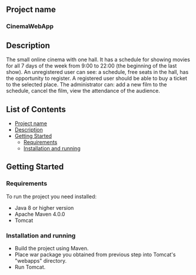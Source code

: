 ## Project name
### **CinemaWebApp**

## Description
The small online cinema with one hall. 
It has a schedule for showing movies for all 7 days of the week from 9:00 to 22:00 (the beginning of the last show).
An unregistered user can see: a schedule, free seats in the hall, has the opportunity to register.
A registered user should be able to buy a ticket to the selected place. 
The administrator can: add a new film to the schedule, cancel the film, view the attendance of the audience. 

## List of Contents
* [Project name](#project-name)
* [Description](#description)
* [Getting Started](#getting-started)
  * [Requirements](#requirements)
  * [Installation and running](#installation-and-running)

## Getting Started

### Requirements
To run the project you need installed: 
  * Java 8 or higher version 
  * Apache Maven 4.0.0
  * Tomcat
  
### Installation and running
* Build the project using Maven. 
* Place war package you obtained from previous step into Tomcat's "webapps" directory.
* Run Tomcat. 

 


